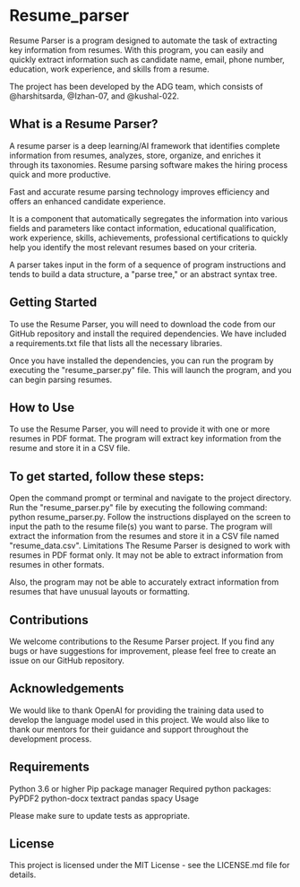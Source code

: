 # Resume_parser

Resume Parser is a program designed to automate the task of extracting key information from resumes. With this program, you can easily and quickly extract information such as candidate name, email, phone number, education, work experience, and skills from a resume.

The project has been developed by the ADG team, which consists of @harshitsarda, @Izhan-07, and @kushal-022.

## What is a Resume Parser?

A resume parser is a deep learning/AI framework that identifies complete information from resumes, analyzes, store, organize, and enriches it through its taxonomies. Resume parsing software makes the hiring process quick and more productive.

Fast and accurate resume parsing technology improves efficiency and offers an enhanced candidate experience.

It is a component that automatically segregates the information into various fields and parameters like contact information, educational qualification, work experience, skills, achievements, professional certifications to quickly help you identify the most relevant resumes based on your criteria.

A parser takes input in the form of a sequence of program instructions and tends to build a data structure, a "parse tree," or an abstract syntax tree.

## Getting Started
To use the Resume Parser, you will need to download the code from our GitHub repository and install the required dependencies. We have included a requirements.txt file that lists all the necessary libraries.

Once you have installed the dependencies, you can run the program by executing the "resume_parser.py" file. This will launch the program, and you can begin parsing resumes.

## How to Use
To use the Resume Parser, you will need to provide it with one or more resumes in PDF format. The program will extract key information from the resume and store it in a CSV file.

## To get started, follow these steps:

Open the command prompt or terminal and navigate to the project directory.
Run the "resume_parser.py" file by executing the following command: python resume_parser.py.
Follow the instructions displayed on the screen to input the path to the resume file(s) you want to parse.
The program will extract the information from the resumes and store it in a CSV file named "resume_data.csv".
Limitations
The Resume Parser is designed to work with resumes in PDF format only. It may not be able to extract information from resumes in other formats.

Also, the program may not be able to accurately extract information from resumes that have unusual layouts or formatting.

## Contributions
We welcome contributions to the Resume Parser project. If you find any bugs or have suggestions for improvement, please feel free to create an issue on our GitHub repository.

## Acknowledgements
We would like to thank OpenAI for providing the training data used to develop the language model used in this project. We would also like to thank our mentors for their guidance and support throughout the development process.

## Requirements
Python 3.6 or higher
Pip package manager
Required python packages:
PyPDF2
python-docx
textract
pandas
spacy
Usage

Please make sure to update tests as appropriate.

## License
This project is licensed under the MIT License - see the LICENSE.md file for details.

